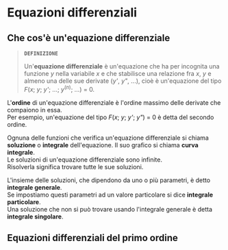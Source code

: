 # Equazioni differenziali

## Che cos'è un'equazione differenziale

> **`DEFINIZIONE`**
> 
> Un'**equazione differenziale** è un'equazione che ha per incognita una funzione *y* nella variabile *x* e che stabilisce una relazione fra *x*, *y* e almeno una delle sue derivate (*y'*, *y"*, ...), cioè è un'equazione del tipo *F*(*x*; *y*; *y'*; ...; *y*<sup>(<i>n</i>)</sup>; ...) = 0.

L'**ordine** di un'equazione differenziale è l'ordine massimo delle derivate che compaiono in essa.\
Per esempio, un'equazione del tipo *F*(*x*; *y*; *y'*; *y"*) = 0 è detta del secondo ordine.

Ognuna delle funzioni che verifica un'equazione differenziale si chiama **soluzione** o **integrale** dell'equazione. Il suo grafico si chiama **curva integrale**.\
Le soluzioni di un'equazione differenziale sono infinite.\
Risolverla significa trovare tutte le sue soluzioni.

L'insieme delle soluzioni, che dipendono da uno o più parametri, è detto **integrale generale**.\
Se impostiamo questi parametri ad un valore particolare si dice **integrale particolare**.\
Una soluzione che non si può trovare usando l'integrale generale è detta **integrale singolare**.

## Equazioni differenziali del primo ordine
